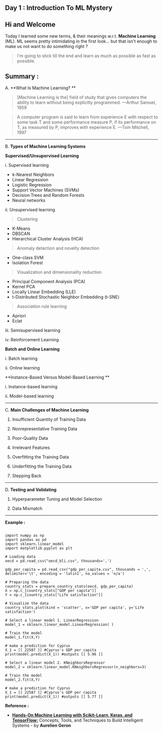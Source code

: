 ## Day 1 : Introduction To ML Mystery

## Hi and Welcome

Today I learned some new terms, & their meanings w.r.t. **Machine Learning** (ML).
ML seems pretty intimidating in the first look... but that isn't enough to make us not want to do something right ?

> I'm going to stick till the end and learn as much as possible as fast as possible.

## Summary :

A. **What Is Machine Learning? **

> [Machine Learning is the] field of study that gives computers the ability to learn without being explicitly programmed. —Arthur Samuel, 1959 

> A computer program is said to learn from experience E with respect to some task T and some performance measure P, if its performance on T, as measured by P, improves with experience E. —Tom Mitchell, 1997 

---

B. **Types of Machine Learning Systems**

**Supervised/Unsupervised Learning**

i. Supervised learning

- k-Nearest Neighbors
- Linear Regression
- Logistic Regression
- Support Vector Machines (SVMs)
- Decision Trees and Random Forests 
- Neural networks

ii. Unsupervised learning

> Clustering
- K-Means 
- DBSCAN 
- Hierarchical Cluster Analysis (HCA) 

> Anomaly detection and novelty detection
- One-class SVM 
- Isolation Forest 

> Visualization and dimensionality reduction
- Principal Component Analysis (PCA) 
- Kernel PCA 
- Locally Linear Embedding (LLE) 
- t-Distributed Stochastic Neighbor Embedding (t-SNE) 

> Association rule learning
- Apriori 
- Eclat

iii. Semisupervised learning 

iv. Reinforcement Learning


**Batch and Online Learning**

i. Batch learning 

ii. Online learning 



**Instance-Based Versus Model-Based Learning **

i. Instance-based learning 

ii. Model-based learning 

---

C. **Main Challenges of Machine Learning**

1. Insufficient Quantity of Training Data 

2. Nonrepresentative Training Data 

3. Poor-Quality Data

4. Irrelevant Features 

5. Overfitting the Training Data 

6. Underfitting the Training Data 

7. Stepping Back 

---

D. **Testing and Validating**

1. Hyperparameter Tuning and Model Selection 

2. Data Mismatch 

---

**Example :**

```

import numpy as np
import pandas as pd
import sklearn.linear_model
import matplotlib.pyplot as plt

# Loading data
oecd = pd.read_csv("oecd_bli.csv", thousands=',')

gdp_per_capita = pd.read_csv("gdp_per_capita.csv", thousands = ',', delimiter='\t', encoding = 'latin1', na_values = 'n/a')

# Preparing the data
country_stats = prepare_country_stats(oecd, gdp_per_capita)
X = np.c_[country_stats["GDP per capita"]]
Y = np.c_[country_stats["Life satisfaction"]]

# Visualize the data
country_stats.plot(kind = 'scatter', x='GDP per capita', y='Life satisfaction')

# Select a linear model 1. LinearRegression
model_1 = sklearn.linear_model.LinearRegression( )

# Train the model
model_1.fit(X,Y)

# make a prediction for Cyprus
X_1 = [[ 22587 ]] #Cyprus's GDP per capita
print(model.predict(X_1)) #outputs [[ 5.96 ]]

# Select a linear model 2. KNeighborsRegressor
model_2 = sklearn.linear_model.KNeighborsRegressor(n_neighbors=3)

# Train the model
model_2.fit(X,Y)

# make a prediction for Cyprus
X_1 = [[ 22587 ]] #Cyprus's GDP per capita
print(model.predict(X_1)) #outputs [[ 5.77 ]]

``` 



**Reference :**

-  [**Hands-On Machine Learning with Scikit-Learn, Keras, and TensorFlow:**](https://www.oreilly.com/library/view/hands-on-machine-learning/9781492032632/)  Concepts, Tools, and Techniques to Build Intelligent Systems - by **Aurelien Geron**
